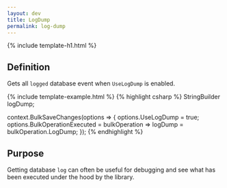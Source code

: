 ```yaml
---
layout: dev
title: LogDump
permalink: log-dump
---
```


{% include template-h1.html %}

## Definition
Gets all `logged` database event when `UseLogDump` is enabled.

{% include template-example.html %} 
{% highlight csharp %}
StringBuilder logDump;

context.BulkSaveChanges(options =>
{
	options.UseLogDump = true;
	options.BulkOperationExecuted = bulkOperation => logDump = bulkOperation.LogDump;
});
{% endhighlight %}


## Purpose
Getting database `log` can often be useful for debugging and see what has been executed under the hood by the library.